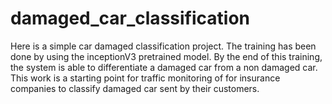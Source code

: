 # damaged_car_classification
Here is a simple car damaged classification project. The training has been done by using the inceptionV3 pretrained model. By the end of this training, the system is able to differentiate a damaged car from a non damaged car. This work is a starting point for traffic monitoring of for insurance companies to classify damaged car sent by their customers.

